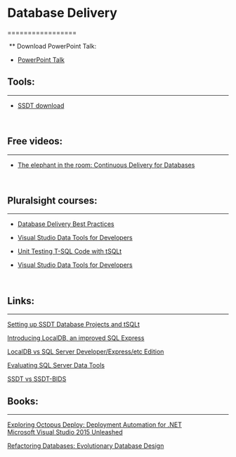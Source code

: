 # Database Delivery

=================

 ** Download PowerPoint Talk:
 
 - [PowerPoint Talk](https://github.com/GitMje/db_deployment_talk/raw/master/_Talk.pptx)

## Tools:

------

-   [SSDT download](http://msdn.microsoft.com/enus/data/hh297027)

 

## Free videos:

------------

-   [The elephant in the room: Continuous Delivery for
    Databases](https://vimeo.com/131637362)

 

## Pluralsight courses:

--------------------

-   [Database Delivery Best
    Practices](http://www.pluralsight.com/courses/database-delivery-best-practices)

-   [Visual Studio Data Tools for
    Developers](http://app.pluralsight.com/courses/visual-studio-data-tools-developers)

-   [Unit Testing T-SQL Code with
    tSQLt](https://app.pluralsight.com/library/courses/unit-testing-t-sql-tsqlt)

-   [Visual Studio Data Tools for
    Developers](https://app.pluralsight.com/library/courses/visual-studio-data-tools-developers)

     

## Links:

------

[Setting up SSDT Database Projects and
tSQLt](https://kzhendev.wordpress.com/2014/01/08/setting-up-ssdt-database-projects-and-tsqlt/)

[Introducing LocalDB, an improved SQL
Express](https://blogs.msdn.microsoft.com/sqlexpress/2011/07/12/introducing-localdb-an-improved-sql-express/)

[LocalDB vs SQL Server Developer/Express/etc Edition](https://www.simple-talk.com/sql/sql-development/edition-sql-server-best-development-work/#6)


[Evaluating SQL Server Data
Tools](https://www.codeproject.com/articles/357905/evaluating%C2%ADsql%C2%ADserver%C2%ADdata%C2%ADtools6/24)

[SSDT vs SSDT-BIDS](http://www.jamesserra.com/archive/2012/04/ssdt-installation-confusion/)


## Books:

------

[Exploring Octopus Deploy: Deployment Automation for .NET](http://a.co/61HNN4U)[  
Microsoft Visual Studio 2015 Unleashed ](  
http://a.co/h97ByJl)

[Refactoring Databases: Evolutionary Database Design](http://a.co/goMDrb9)
